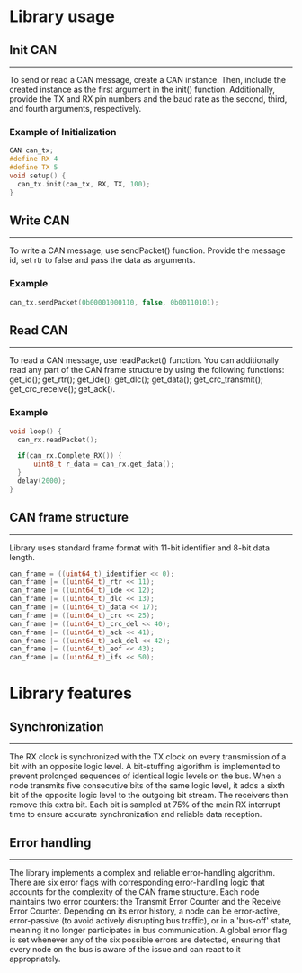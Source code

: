 # Library usage
## Init CAN  
---
To send or read a CAN message, create a CAN instance. Then, include the created instance as the first argument in the init() function. Additionally, provide the TX and RX pin numbers and the baud rate as the second, third, and fourth arguments, respectively.
### Example of Initialization
```cpp
CAN can_tx;
#define RX 4
#define TX 5
void setup() {
  can_tx.init(can_tx, RX, TX, 100);
}
```
## Write CAN  
---
To write a CAN message, use sendPacket() function. Provide the message id, set rtr to false and pass the data as arguments.
### Example
```cpp
can_tx.sendPacket(0b00001000110, false, 0b00110101);
```
## Read CAN  
---
To read a CAN message, use readPacket() function. You can additionally read any part of the CAN frame structure by using the following functions: get_id(); get_rtr(); get_ide(); get_dlc(); get_data(); get_crc_transmit(); get_crc_receive(); get_ack().
### Example 
```cpp
void loop() {
  can_rx.readPacket();

  if(can_rx.Complete_RX()) {
      uint8_t r_data = can_rx.get_data();
  }
  delay(2000);
}
```
## CAN frame structure
---
Library uses standard frame format with 11-bit identifier and 8-bit data length.
```cpp
can_frame = ((uint64_t)_identifier << 0);
can_frame |= ((uint64_t)_rtr << 11);
can_frame |= ((uint64_t)_ide << 12);
can_frame |= ((uint64_t)_dlc << 13);
can_frame |= ((uint64_t)_data << 17);
can_frame |= ((uint64_t)_crc << 25);
can_frame |= ((uint64_t)_crc_del << 40);
can_frame |= ((uint64_t)_ack << 41);
can_frame |= ((uint64_t)_ack_del << 42);
can_frame |= ((uint64_t)_eof << 43);
can_frame |= ((uint64_t)_ifs << 50);
```
# Library features
## Synchronization
---
The RX clock is synchronized with the TX clock on every transmission of a bit with an opposite logic level. A bit-stuffing algorithm is implemented to prevent prolonged sequences of identical logic levels on the bus. When a node transmits five consecutive bits of the same logic level, it adds a sixth bit of the opposite logic level to the outgoing bit stream. The receivers then remove this extra bit. Each bit is sampled at 75% of the main RX interrupt time to ensure accurate synchronization and reliable data reception.
## Error handling
---
The library implements a complex and reliable error-handling algorithm. There are six error flags with corresponding error-handling logic that accounts for the complexity of the CAN frame structure. Each node maintains two error counters: the Transmit Error Counter and the Receive Error Counter. Depending on its error history, a node can be error-active, error-passive (to avoid actively disrupting bus traffic), or in a 'bus-off' state, meaning it no longer participates in bus communication. A global error flag is set whenever any of the six possible errors are detected, ensuring that every node on the bus is aware of the issue and can react to it appropriately.